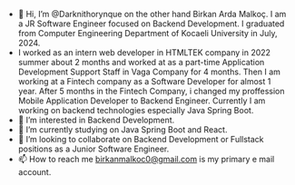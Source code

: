 - 👋 Hi, I’m @Darknithorynque on the other hand Birkan Arda Malkoç. I am a JR Software Engineer focused on Backend Development. I graduated from Computer Engineering Department of Kocaeli University in July, 2024.
- I worked as an intern web developer in HTMLTEK company in 2022 summer about 2 months and worked at as a part-time Application Development Support Staff in Vaga Company for 4 months. Then I am working at a Fintech company as a Software Developer for almost 1 year. After 5 months in the Fintech Company, i changed my proffession Mobile Application Developer to Backend Engineer. Currently I am working on backend technologies especially Java Spring Boot. 
- 👀 I’m interested in Backend Development.
- 🌱 I’m currently studying on Java Spring Boot and React.
- 💞️ I’m looking to collaborate on Backend Development or Fullstack positions as a Junior Software Engineer.
- 📫 How to reach me birkanmalkoc0@gmail.com is my primary e mail account.


